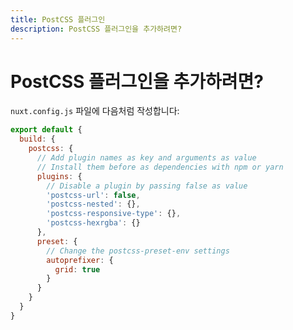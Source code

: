 ```yaml
---
title: PostCSS 플러그인
description: PostCSS 플러그인을 추가하려면?
---
```


# PostCSS 플러그인을 추가하려면?

<!-- In your `nuxt.config.js` file: -->

`nuxt.config.js` 파일에 다음처럼 작성합니다:

```js
export default {
  build: {
    postcss: {
      // Add plugin names as key and arguments as value
      // Install them before as dependencies with npm or yarn
      plugins: {
        // Disable a plugin by passing false as value 
        'postcss-url': false,
        'postcss-nested': {},
        'postcss-responsive-type': {},
        'postcss-hexrgba': {}
      },
      preset: {
        // Change the postcss-preset-env settings
        autoprefixer: {
          grid: true
        }
      }
    }
  }
}
```
